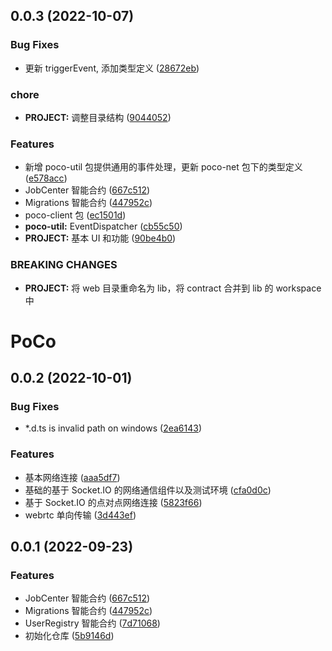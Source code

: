 ## 0.0.3 (2022-10-07)

### Bug Fixes

- 更新 triggerEvent, 添加类型定义 ([28672eb](https://github.com/DarkHighness/POCO/commit/28672eb8ee5c15ff874b647a96b90707a895f006))

### chore

- **PROJECT:** 调整目录结构 ([9044052](https://github.com/DarkHighness/POCO/commit/9044052a7821333406bd30c21058250474619406))

### Features

- 新增 poco-util 包提供通用的事件处理，更新 poco-net 包下的类型定义 ([e578acc](https://github.com/DarkHighness/POCO/commit/e578acc6b805e52c571814bf2622ff5ccc65361e))
- JobCenter 智能合约 ([667c512](https://github.com/DarkHighness/POCO/commit/667c512e19f77a5519b2d2b7b41d82a7380c3ea1))
- Migrations 智能合约 ([447952c](https://github.com/DarkHighness/POCO/commit/447952c6ce5ec157f19bc842dcccedc0bb66dcd8))
- poco-client 包 ([ec1501d](https://github.com/DarkHighness/POCO/commit/ec1501d27c85e0d0425dc2ed43e903dffea1440d))
- **poco-util:** EventDispatcher ([cb55c50](https://github.com/DarkHighness/POCO/commit/cb55c508fdad634a955594d72409e909a28b3229))
- **PROJECT:** 基本 UI 和功能 ([90be4b0](https://github.com/DarkHighness/POCO/commit/90be4b0e9481974a7b04d7f77cc257bb19e3d671))

### BREAKING CHANGES

- **PROJECT:** 将 web 目录重命名为 lib，将 contract 合并到 lib 的 workspace 中

# PoCo

## 0.0.2 (2022-10-01)

### Bug Fixes

- \*.d.ts is invalid path on windows ([2ea6143](https://github.com/DarkHighness/POCO/commit/2ea614333eb78d5dcc896053c43683cba5a7e992))

### Features

- 基本网络连接 ([aaa5df7](https://github.com/DarkHighness/POCO/commit/aaa5df7c56512dc0405aa28dabcd121b4a869b64))
- 基础的基于 Socket.IO 的网络通信组件以及测试环境 ([cfa0d0c](https://github.com/DarkHighness/POCO/commit/cfa0d0c83ea6c721fdd70b4c85b3cbc566f7e4ed))
- 基于 Socket.IO 的点对点网络连接 ([5823f66](https://github.com/DarkHighness/POCO/commit/5823f66b648573ac833451d73672906260275ba6))
- webrtc 单向传输 ([3d443ef](https://github.com/DarkHighness/POCO/commit/3d443ef9366fff75ca852021a14119d214fe6934))

## 0.0.1 (2022-09-23)

### Features

- JobCenter 智能合约 ([667c512](https://github.com/DarkHighness/POCO/commit/667c512e19f77a5519b2d2b7b41d82a7380c3ea1))
- Migrations 智能合约 ([447952c](https://github.com/DarkHighness/POCO/commit/447952c6ce5ec157f19bc842dcccedc0bb66dcd8))
- UserRegistry 智能合约 ([7d71068](https://github.com/DarkHighness/POCO/commit/7d710685b066aa0a1b3786929d1e3659fcc19bf2))
- 初始化仓库 ([5b9146d](https://github.com/DarkHighness/POCO/commit/5b9146d542bab2dca94cf33e4e2a8e3b77ccbfc2))

